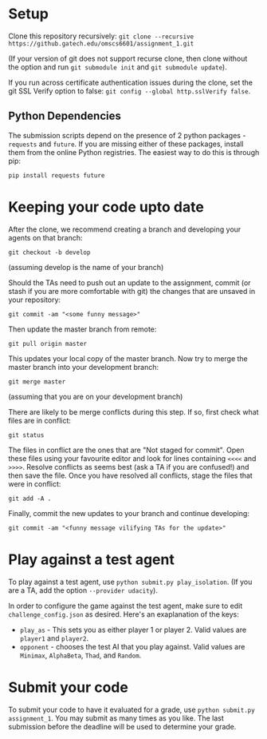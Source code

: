 # Setup
Clone this repository recursively:
`git clone --recursive https://github.gatech.edu/omscs6601/assignment_1.git`

(If your version of git does not support recurse clone, then clone without the option and run `git submodule init` and `git submodule update`).

If you run across certificate authentication issues during the clone, set the git SSL Verify option to false: `git config --global http.sslVerify false`.

## Python Dependencies

The submission scripts depend on the presence of 2 python packages - `requests` and `future`. If you are missing either of these packages, install them from the online Python registries. The easiest way to do this is through pip:

`pip install requests future`

# Keeping your code upto date
After the clone, we recommend creating a branch and developing your agents on that branch:

`git checkout -b develop`

(assuming develop is the name of your branch)

Should the TAs need to push out an update to the assignment, commit (or stash if you are more comfortable with git) the changes that are unsaved in your repository:

`git commit -am "<some funny message>"`

Then update the master branch from remote:

`git pull origin master`

This updates your local copy of the master branch. Now try to merge the master branch into your development branch:

`git merge master`

(assuming that you are on your development branch)

There are likely to be merge conflicts during this step. If so, first check what files are in conflict:

`git status`

The files in conflict are the ones that are "Not staged for commit". Open these files using your favourite editor and look for lines containing `<<<<` and `>>>>`. Resolve conflicts as seems best (ask a TA if you are confused!) and then save the file. Once you have resolved all conflicts, stage the files that were in conflict:

`git add -A .`

Finally, commit the new updates to your branch and continue developing:

`git commit -am "<funny message vilifying TAs for the update>"`

# Play against a test agent
To play against a test agent, use `python submit.py play_isolation`. (If you are a TA, add the option `--provider udacity`).

In order to configure the game against the test agent, make sure to edit `challenge_config.json` as desired. Here's an exaplanation of the keys:

- `play_as` - This sets you as either player 1 or player 2. Valid values are `player1` and `player2`.
- `opponent` - chooses the test AI that you play against. Valid values are `Minimax`, `AlphaBeta`, `Thad`, and `Random`.

# Submit your code
To submit your code to have it evaluated for a grade, use `python submit.py assignment_1`.  You may submit as many times as you like.  The last submission before the deadline will be used to determine your grade.
